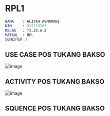 # RPL1

```s
NAMA    : ALIYAH ASMARANI
NIM     : 312210203
KELAS   : TI.22.A.2
MATKUL  : RPL
SEMESTER 3
```

## USE CASE POS TUKANG BAKSO

![image](https://github.com/Aliyahasmarani/RPL1/assets/115197672/d206eb51-3ef7-4488-990e-90548fb4b14f)

## ACTIVITY POS TUKANG BAKSO

![image](https://github.com/Aliyahasmarani/RPL1/assets/115197672/6f1123c9-b6a7-480f-be1a-9bc300f62c68)

## SQUENCE POS TUKANG BAKSO

